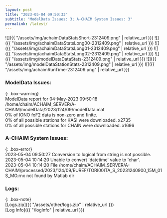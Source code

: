 ```yaml
---
layout: post
title: "2023-05-04 09:50:33"
subtitle: "ModelData Issues: 3; A-CHAIM System Issues: 3"
permalink: /latest/
---
```


![]({{ "/assets/img/achaimDataStatsShort-2312409.png" | relative_url }})
![]({{ "/assets/img/achaimDataStatsLong00-2312409.png" | relative_url }})
![]({{ "/assets/img/achaimDataStatsLong01-2312409.png" | relative_url }})
![]({{ "/assets/img/achaimDataStatsLong02-2312409.png" | relative_url }})
![]({{ "/assets/img/modelDataDataStats-2312409.png" | relative_url }})
![]({{ "/assets/img/modelDataStationStats-2312409.png" | relative_url }})
![]({{ "/assets/img/achaimRunTime-2312409.png" | relative_url }})


### ModelData Issues:  
  
{: .box-warning}  
 ModelData report for 04-May-2023 09:50:18   
 /home/chaim/ACHAIM_SERVER/A-CHAIM/modelData/2023/124/09/modelData.mat   
 0% of IONO foF2 data is non-zero and finite.   
 0% of all possible stations for KASI were downloaded. x2735   
 0% of all possible stations for CHAIN were downloaded. x1696   
  
### A-CHAIM System Issues:  
  
{: .box-error}  
2023-05-04 09:50:27 Conversion to logical from string is not possible.  
2023-05-04 10:14:20 Unable to convert 'datetime' value to 'char'.  
2023-05-04 10:14:20 File /home/chaim/ACHAIM_SERVER/A-CHAIM/processed/2023/124/09/EUREF/TORI00ITA_S_20231240900_15M_01S_MO.rnx not found by Matlab dir  

### Logs:  
  
{: .box-note}  
[Logs.zip]({{ "/assets/other/logs.zip" | relative_url }})  
[Log Info]({{ "/logInfo" | relative_url }})  
